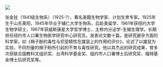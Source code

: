 ![](https://s2.loli.net/2022/08/14/W53J4uFvaIzEslD.png)

张金铨（1941级生物系）（1925-?），著名美籍生物学家、计划生育专家。1925年生于山东莱阳，1945年毕业于辅仁大学生物系，后赴美留学，1961年获纽约大学生物学硕士，1967年获威斯康星大学哲学博士，主修内分泌学-生殖生理学。长期担任纽约市人口署生物医学研究中心研究员，发表论文数十篇，是研究避孕方面的科学家。如《棉子酚的毒性与抗受精性在雄鼠上的作用的评价》，论述了以雄鼠为实验，不同剂量的棉子盼所引起的不育与毒性研究。他以其杰出的研究成果，曾多次获联合国教科文组织奖、台湾科学基金奖、组约市人口署博士后研究奖、福特基金博士后研究奖等。